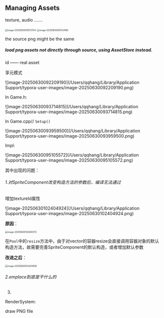 ## Managing Assets

texture, audio …….



<img src="/Users/qqhang/Library/Application Support/typora-user-images/image-20250630091213134.png" alt="image-20250630091213134" style="zoom:50%;" />

<img src="/Users/qqhang/Library/Application Support/typora-user-images/image-20250630091334180.png" alt="image-20250630091334180" style="zoom:50%;" />

the source png might be the same



##### load png assets not directly through source, using AssetStore instead.

id –––– real asset 

享元模式 

![image-20250630092209190](/Users/qqhang/Library/Application Support/typora-user-images/image-20250630092209190.png)

 



In Game.h:

![image-20250630093714815](/Users/qqhang/Library/Application Support/typora-user-images/image-20250630093714815.png)

In Game.cpp// `Setup()`

![image-20250630093959500](/Users/qqhang/Library/Application Support/typora-user-images/image-20250630093959500.png)

Impl:

![image-20250630095105572](/Users/qqhang/Library/Application Support/typora-user-images/image-20250630095105572.png)

其中出现的问题：

###### 1.对SpriteComponent改变构造方法的参数后，编译无法通过

增加textureId属性

![image-20250630102404924](/Users/qqhang/Library/Application Support/typora-user-images/image-20250630102404924.png)

**原因**：

<img src="/Users/qqhang/Library/Application Support/typora-user-images/image-20250630102640372.png" alt="image-20250630102640372" style="zoom: 50%;" />

在`Pool`中的`resize`方法中，由于对vector的容器resize会直接调用容器对象的默认构造方法，故需要完善SpriteComponent的默认构造，或者增加默认参数

**改进之后**：

<img src="/Users/qqhang/Library/Application Support/typora-user-images/image-20250630103425659.png" alt="image-20250630103425659" style="zoom:50%;" />

###### 2.emplace到底是干什么的



3.

RenderSystem:

draw PNG file